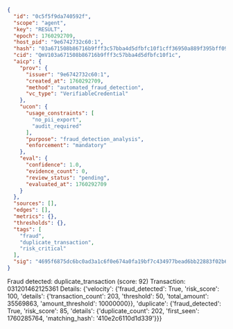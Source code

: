 ```json
{
  "id": "0c5f5f9da740592f",
  "scope": "agent",
  "key": "RESULT",
  "epoch": 1760292709,
  "host_pid": "9e6742732c60:1",
  "hash": "03a671508b86716b9fff3c57bba4d5dfbfc10f1cff36950a889f395bff09ae66",
  "cid": "QmV103a671508b86716b9fff3c57bba4d5dfbfc10f1c",
  "aicp": {
    "prov": {
      "issuer": "9e6742732c60:1",
      "created_at": 1760292709,
      "method": "automated_fraud_detection",
      "vc_type": "VerifiableCredential"
    },
    "ucon": {
      "usage_constraints": [
        "no_pii_export",
        "audit_required"
      ],
      "purpose": "fraud_detection_analysis",
      "enforcement": "mandatory"
    },
    "eval": {
      "confidence": 1.0,
      "evidence_count": 0,
      "review_status": "pending",
      "evaluated_at": 1760292709
    }
  },
  "sources": [],
  "edges": [],
  "metrics": {},
  "thresholds": {},
  "tags": [
    "fraud",
    "duplicate_transaction",
    "risk_critical"
  ],
  "sig": "4695f6875dc6bc0ad3a1c6f0e674a0fa19bf7c434977bead6bb22883f02b6e4a"
}
```

Fraud detected: duplicate_transaction (score: 92)
Transaction: 031201462125361
Details: {'velocity': {'fraud_detected': True, 'risk_score': 100, 'details': {'transaction_count': 203, 'threshold': 50, 'total_amount': 35569863, 'amount_threshold': 10000000}}, 'duplicate': {'fraud_detected': True, 'risk_score': 85, 'details': {'duplicate_count': 202, 'first_seen': 1760285764, 'matching_hash': '410e2c6110d1d339'}}}